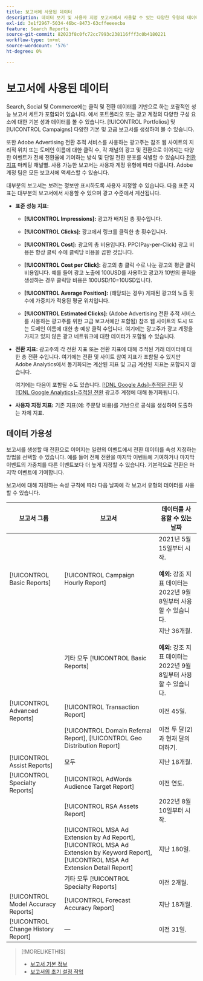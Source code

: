 ```yaml
---
title: 보고서에 사용된 데이터
description: 데이터 보기 및 사용자 지정 보고서에서 사용할 수 있는 다양한 유형의 데이터에 대해 알아봅니다.
exl-id: 3e1f2967-5034-46bc-8473-63cffeeeecba
feature: Search Reports
source-git-commit: 82023f8c0fc72cc7993c238116fff3c0b4180221
workflow-type: tm+mt
source-wordcount: '576'
ht-degree: 0%

---
```


# 보고서에 사용된 데이터

Search, Social 및 Commerce에는 클릭 및 전환 데이터를 기반으로 하는 포괄적인 성능 보고서 세트가 포함되어 있습니다. 에서 포트폴리오 또는 광고 계정의 다양한 구성 요소에 대한 기본 성과 데이터를 볼 수 있습니다. [!UICONTROL Portfolios] 및 [!UICONTROL Campaigns] 다양한 기본 및 고급 보고서를 생성하여 볼 수 있습니다.

또한 Adobe Advertising 전환 추적 서비스를 사용하는 광고주는 참조 웹 사이트의 지리적 위치 또는 도메인 이름에 대한 클릭 수, 각 채널의 광고 및 전환으로 이어지는 다양한 이벤트가 전체 전환율에 기여하는 방식 및 단일 전환 분포를 식별할 수 있습니다 [전환 지표](/help/search-social-commerce/admin/transaction-properties/transaction-property-about.md) 마케팅 채널별. 사용 가능한 보고서는 사용자 계정 유형에 따라 다릅니다. Adobe 계정 팀은 모든 보고서에 액세스할 수 있습니다.

대부분의 보고서는 보려는 정보만 표시하도록 사용자 지정할 수 있습니다. 다음 표준 지표는 대부분의 보고서에서 사용할 수 있으며 광고 수준에서 계산됩니다.

* **표준 성능 지표:**

   * **[!UICONTROL Impressions]:** 광고가 배치된 총 횟수입니다.

   * **[!UICONTROL Clicks]:** 광고에서 링크를 클릭한 총 횟수입니다.

   * **[!UICONTROL Cost]:** 광고의 총 비용입니다. PPC(Pay-per-Click) 광고 비용은 항상 클릭 수에 클릭당 비용을 곱한 것입니다.

   * **[!UICONTROL Cost per Click]:** 광고의 총 클릭 수로 나눈 광고의 평균 클릭 비용입니다. 예를 들어 광고 노출에 100USD를 사용하고 광고가 10번의 클릭을 생성하는 경우 클릭당 비용은 100USD/10=10USD입니다.

   * **[!UICONTROL Average Position]:** (해당되는 경우) 게재된 광고의 노출 횟수에 가중치가 적용된 평균 위치입니다.

   * **[!UICONTROL Estimated Clicks]:** (Adobe Advertising 전환 추적 서비스를 사용하는 광고주를 위한 고급 보고서에만 포함됨) 참조 웹 사이트의 도시 또는 도메인 이름에 대한 총 예상 클릭 수입니다. 여기에는 광고주가 광고 계정을 가지고 있지 않은 광고 네트워크에 대한 데이터가 포함될 수 있습니다.

* **전환 지표:** 광고주의 각 전환 지표 또는 전환 지표에 대해 추적된 거래 데이터에 대한 총 전환 수입니다. 여기에는 전환 및 사이트 참여 지표가 포함될 수 있지만 Adobe Analytics에서 동기화되는 계산된 지표 및 고급 계산된 지표는 포함되지 않습니다.

  여기에는 다음이 포함될 수도 있습니다. [[!DNL Google Ads]-추적된 전환](/help/search-social-commerce/campaign-management/introduction/google-conversion-data.md) 및 [[!DNL Google Analytics]-추적된 전환](/help/search-social-commerce/admin/data-sources/data-source-about.md) 광고주 계정에 대해 동기화됩니다.

* **사용자 지정 지표:** 기존 지표(예: 주문당 비용)를 기반으로 공식을 생성하여 도출하는 자체 지표.

## 데이터 가용성

보고서를 생성할 때 전환으로 이어지는 일련의 이벤트에서 전환 데이터를 속성 지정하는 방법을 선택할 수 있습니다. 예를 들어 전체 전환을 마지막 이벤트에 기여하거나 마지막 이벤트의 가중치를 다른 이벤트보다 더 높게 지정할 수 있습니다. 기본적으로 전환은 마지막 이벤트에 기여합니다.

보고서에 대해 지정하는 속성 규칙에 따라 다음 날짜에 각 보고서 유형의 데이터를 사용할 수 있습니다.

| 보고서 그룹 | 보고서 | 데이터를 사용할 수 있는 날짜 |
|---|---|---|
| [!UICONTROL Basic Reports] | [!UICONTROL Campaign Hourly Report] | 2021년 5월 15일부터 시작.<br><br><b>예외:</b> 강조 지표 데이터는 2022년 9월 8일부터 사용할 수 있습니다. |
| | 기타 모두 [!UICONTROL Basic Reports] | 지난 36개월.<br><br><b>예외:</b> 강조 지표 데이터는 2022년 9월 8일부터 사용할 수 있습니다. |
| [!UICONTROL Advanced Reports] | [!UICONTROL Transaction Report] | 이전 45일. |
| | [!UICONTROL Domain Referral Report], [!UICONTROL Geo Distribution Report] | 이전 두 달(2)과 현재 달의 더하기. |
| [!UICONTROL Assist Reports] | 모두 | 지난 18개월. |
| [!UICONTROL Specialty Reports] | [!UICONTROL AdWords Audience Target Report] | 이전 연도. |
| | [!UICONTROL RSA Assets Report] | 2022년 8월 10일부터 시작. |
| | [!UICONTROL MSA Ad Extension by Ad Report], [!UICONTROL MSA Ad Extension by Keyword Report], [!UICONTROL MSA Ad Extension Detail Report] | 지난 180일. |
| | 기타 모두 [!UICONTROL Specialty Reports] | 이전 2개월. |
| [!UICONTROL Model Accuracy Reports] | [!UICONTROL Forecast Accuracy Report] | 지난 18개월. |
| [!UICONTROL Change History Report] | — | 이전 31일. |

>[!MORELIKETHIS]
>
>* [보고서 기본 정보](report-about.md)
>* [보고서의 초기 설정 작업](initial-setup.md)
